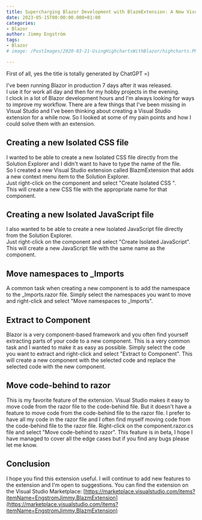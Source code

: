 ```yaml
---
title: Supercharging Blazor Development with BlazmExtension: A New Visual Studio Extension
date: 2023-05-15T00:00:00.000+01:00
categories:
- Blazor
author: Jimmy Engström
tags:
- Blazor
# image: /PostImages/2020-03-21-UsingHighchartsWithBlazor/highcharts.PNG

---
```


First of all, yes the title is totally generated by ChatGPT =)

I've been running Blazor in production 7 days after it was released.  
I use it for work all day and then for my hobby projects in the evening.  
I clock in a lot of Blazor development hours and I'm always looking for ways to improve my workflow.
There are a few things that I've been missing in Visual Studio and I've been thinking about creating a Visual Studio extension for a while now.
So I looked at some of my pain points and how I could solve them with an extension.

## Creating a new Isolated CSS file
I wanted to be able to create a new Isolated CSS file directly from the Solution Explorer and I didn't want to have to type the name of the file.  
So I created a new Visual Studio extension called BlazmExtension that adds a new context menu item to the Solution Explorer.  
Just right-click on the component and select "Create Isolated CSS ".  
This will create a new CSS file with the appropriate name for that component.  

## Creating a new Isolated JavaScript file
I also wanted to be able to create a new Isolated JavaScript file directly from the Solution Explorer.  
Just right-click on the component and select "Create Isolated JavaScript".  
This will create a new JavaScript file with the same name as the component.  

## Move namespaces to _Imports
A common task when creating a new component is to add the namespace to the _Imports.razor file.
Simply select the namespaces you want to move and right-click and select "Move namespaces to _Imports".

## Extract to Component
Blazor is a very component-based framework and you often find yourself extracting parts of your code to a new component.
This is a very common task and I wanted to make it as easy as possible.
Simply select the code you want to extract and right-click and select "Extract to Component".
This will create a new component with the selected code and replace the selected code with the new component.

## Move code-behind to razor
This is my favorite feature of the extension.
Visual Studio makes it easy to move code from the razor file to the code-behind file.
But it doesn't have a feature to move code from the code-behind file to the razor file.
I prefer to have all my code in the razor file and I often find myself moving code from the code-behind file to the razor file.
Right-click on the component.razor.cs file and select "Move code-behind to razor".
This feature is in beta, I hope I have managed to cover all the edge cases but if you find any bugs please let me know.

## Conclusion
I hope you find this extension useful.
I will continue to add new features to the extension and I'm open to suggestions.
You can find the extension on the Visual Studio Marketplace:
[https://marketplace.visualstudio.com/items?itemName=EngstromJimmy.BlazmExtension](https://marketplace.visualstudio.com/items?itemName=EngstromJimmy.BlazmExtension)
